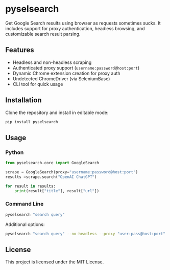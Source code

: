 # pyselsearch

Get Google Search results using browser as requests sometimes sucks. It includes support for proxy authentication, headless browsing, and customizable search result parsing.

## Features

- Headless and non-headless scraping
- Authenticated proxy support (`username:password@host:port`)
- Dynamic Chrome extension creation for proxy auth
- Undetected ChromeDriver (via SeleniumBase)
- CLI tool for quick usage

## Installation

Clone the repository and install in editable mode:

```bash
pip install pyselsearch
```

## Usage

### Python

```python
from pyselsearch.core import GoogleSearch

scrape = GoogleSearch(proxy="username:password@host:port")
results =scrape.search("OpenAI ChatGPT")

for result in results:
    print(result["title"], result["url"])
```

### Command Line

```bash
pyselsearch "search query"
```

Additional options:

```bash
pyselsearch "search query" --no-headless --proxy "user:pass@host:port"
```

## License

This project is licensed under the MIT License.
